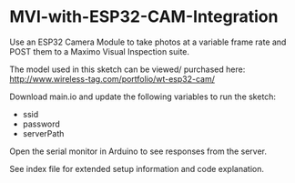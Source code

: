 # MVI-with-ESP32-CAM-Integration
Use an ESP32 Camera Module to take photos at a variable frame rate and POST them to a Maximo Visual Inspection suite.

The model used in this sketch can be viewed/ purchased here: http://www.wireless-tag.com/portfolio/wt-esp32-cam/

Download main.io and update the following variables to run the sketch:
* ssid
* password
* serverPath

Open the serial monitor in Arduino to see responses from the server.



See index file for extended setup information and code explanation.
